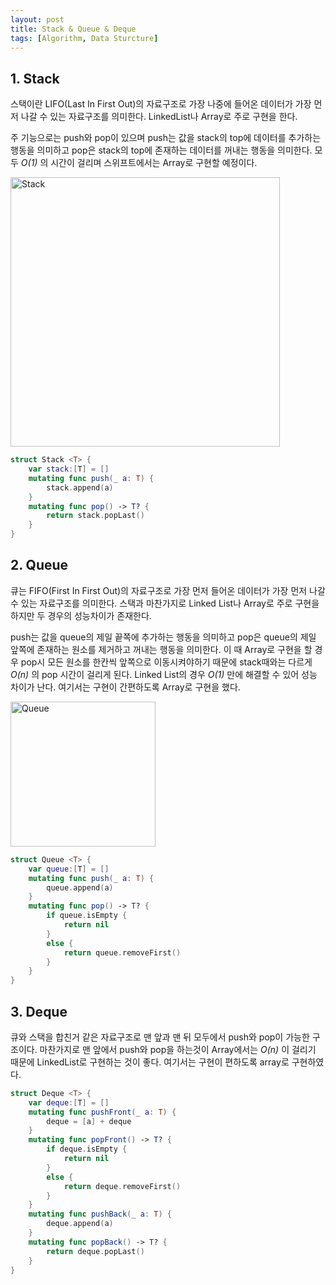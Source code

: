```yaml
---
layout: post
title: Stack & Queue & Deque
tags: [Algorithm, Data Sturcture]
---
```


## 1. Stack
스택이란 LIFO(Last In First Out)의 자료구조로 가장 나중에 들어온 데이터가 가장 먼저 나갈 수 있는 자료구조를 의미한다. LinkedList나 Array로 주로 구현을 한다. 

주 기능으로는 push와 pop이 있으며 push는 값을 stack의 top에 데이터를 추가하는 행동을 의미하고 pop은 stack의 top에 존재하는 데이터를 꺼내는 행동을 의미한다. 모두 *O(1)* 의 시간이 걸리며 스위프트에서는 Array로 구현할 예정이다.

<img width="431" alt="Stack" src="https://user-images.githubusercontent.com/78075226/120431154-10011200-c3b3-11eb-98cc-3047528b1377.png">

```swift
struct Stack <T> {
    var stack:[T] = []
    mutating func push(_ a: T) {
        stack.append(a)
    }
    mutating func pop() -> T? {
        return stack.popLast()
    }
}
```

## 2. Queue
큐는 FIFO(First In First Out)의 자료구조로 가장 먼저 들어온 데이터가 가장 먼저 나갈 수 있는 자료구조를 의미한다. 스택과 마찬가지로 Linked List나 Array로 주로 구현을 하지만 두 경우의 성능차이가 존재한다. 

push는 값을 queue의 제일 끝쪽에 추가하는 행동을 의미하고 pop은 queue의 제일 앞쪽에 존재하는 원소를 제거하고 꺼내는 행동을 의미한다. 이 때 Array로 구현을 할 경우 pop시 모든 원소를 한칸씩 앞쪽으로 이동시켜야하기 때문에 stack때와는 다르게 *O(n)* 의 pop 시간이 걸리게 된다. Linked List의 경우 *O(1)* 만에 해결할 수 있어 성능 차이가 난다. 여기서는 구현이 간편하도록 Array로 구현을 했다.

<img width="232" alt="Queue" src="https://user-images.githubusercontent.com/78075226/120432862-79822000-c3b5-11eb-9664-fadb2583d13a.png">

```swift
struct Queue <T> {
    var queue:[T] = []
    mutating func push(_ a: T) {
        queue.append(a)
    }
    mutating func pop() -> T? {
        if queue.isEmpty {
            return nil
        }
        else {
            return queue.removeFirst()
        }
    }
}
```

## 3. Deque
큐와 스택을 합친거 같은 자료구조로 맨 앞과 맨 뒤 모두에서 push와 pop이 가능한 구조이다. 마찬가지로 맨 앞에서 push와 pop을 하는것이 Array에서는 *O(n)* 이 걸리기 때문에 LinkedList로 구현하는 것이 좋다. 여기서는 구현이 편하도록 array로 구현하였다.

```swift
struct Deque <T> {
    var deque:[T] = []
    mutating func pushFront(_ a: T) {
        deque = [a] + deque
    }
    mutating func popFront() -> T? {
        if deque.isEmpty {
            return nil
        }
        else {
            return deque.removeFirst()
        }
    }
    mutating func pushBack(_ a: T) {
        deque.append(a)
    }
    mutating func popBack() -> T? {
        return deque.popLast()
    }
}
```